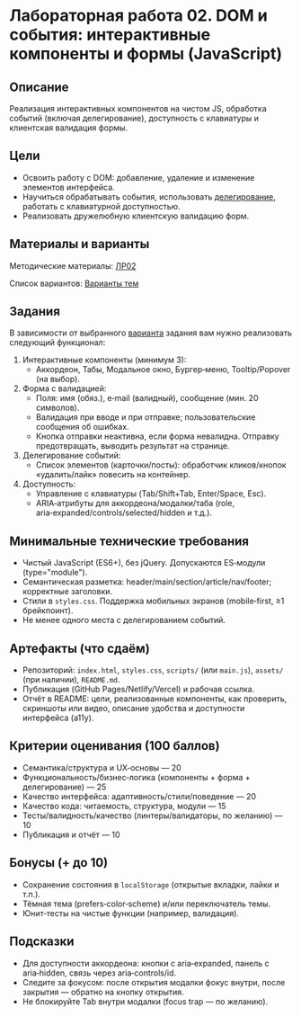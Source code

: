 # Лабораторная работа 02. DOM и события: интерактивные компоненты и формы (JavaScript)

## Описание

Реализация интерактивных компонентов на чистом JS, обработка событий (включая делегирование), доступность с клавиатуры и клиентская валидация формы.

## Цели

* Освоить работу с DOM: добавление, удаление и изменение элементов интерфейса.
* Научиться обрабатывать события, использовать [делегирование](https://learn.javascript.ru/event-delegation), работать с клавиатурной доступностью.
* Реализовать дружелюбную клиентскую валидацию форм.

## Материалы и варианты

Методические материалы: [ЛР02](./Лабораторная_работа_02_Методические_материалы.md)

Список вариантов: [Варианты тем](./Варианты.md)

## Задания

В зависимости от выбранного [варианта](./Варианты.md) задания вам нужно реализовать следующий функционал:

1. Интерактивные компоненты (минимум 3):
    - Аккордеон, Табы, Модальное окно, Бургер‑меню, Tooltip/Popover (на выбор).
2. Форма с валидацией:
    - Поля: имя (обяз.), e‑mail (валидный), сообщение (мин. 20 символов).
    - Валидация при вводе и при отправке; пользовательские сообщения об ошибках.
    - Кнопка отправки неактивна, если форма невалидна. Отправку предотвращать, выводить результат на странице.
3. Делегирование событий:
    - Список элементов (карточки/посты): обработчик кликов/кнопок «удалить/лайк» повесить на контейнер.
4. Доступность:
    - Управление с клавиатуры (Tab/Shift+Tab, Enter/Space, Esc).
    - ARIA‑атрибуты для аккордеона/модалки/таба (role, aria‑expanded/controls/selected/hidden и т.д.).

## Минимальные технические требования

* Чистый JavaScript (ES6+), без jQuery. Допускаются ES‑модули (type="module").
* Семантическая разметка: header/main/section/article/nav/footer; корректные заголовки.
* Стили в `styles.css`. Поддержка мобильных экранов (mobile‑first, ≥1 брейкпоинт).
* Не менее одного места с делегированием событий.

## Артефакты (что сдаём)

* Репозиторий: `index.html`,  `styles.css`,  `scripts/` (или `main.js`),  `assets/` (при наличии),  `README.md`.
* Публикация (GitHub Pages/Netlify/Vercel) и рабочая ссылка.
* Отчёт в README: цели, реализованные компоненты, как проверить, скриншоты или видео, описание удобства и доступности интерфейса (a11y).

## Критерии оценивания (100 баллов)

* Семантика/структура и UX‑основы — 20
* Функциональность/бизнес‑логика (компоненты + форма + делегирование) — 25
* Качество интерфейса: адаптивность/стили/поведение — 20
* Качество кода: читаемость, структура, модули — 15
* Тесты/валидность/качество (линтеры/валидаторы, по желанию) — 10
* Публикация и отчёт — 10

## Бонусы (+ до 10)

* Сохранение состояния в `localStorage` (открытые вкладки, лайки и т.п.).
* Тёмная тема (prefers‑color‑scheme) и/или переключатель темы.
* Юнит‑тесты на чистые функции (например, валидация).

## Подсказки

* Для доступности аккордеона: кнопки с aria‑expanded, панель с aria‑hidden, связь через aria‑controls/id.
* Следите за фокусом: после открытия модалки фокус внутри, после закрытия — обратно на кнопку открытия.
* Не блокируйте Tab внутри модалки (focus trap — по желанию).
